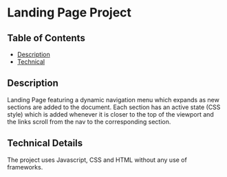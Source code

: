 # Landing Page Project

## Table of Contents

- [Description](#description)
- [Technical](#technical)

## Description

Landing Page featuring a dynamic navigation menu which expands as new sections are added to the document. Each section has an active state (CSS style) which is added whenever it is closer to the top of the viewport and the links scroll from the nav to the corresponding section.

## Technical Details

The project uses Javascript, CSS and HTML without any use of frameworks.
